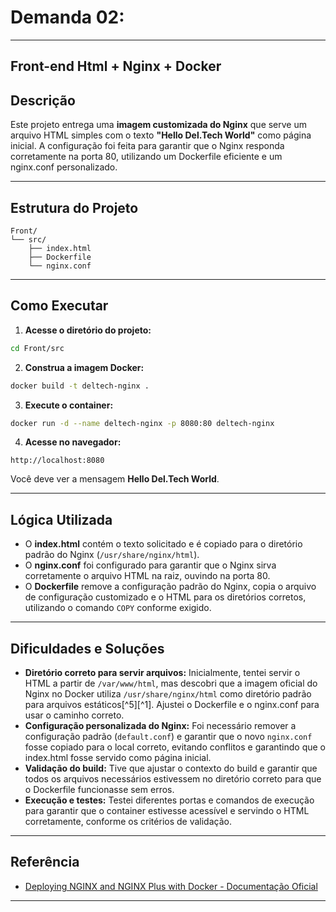 

# Demanda 02:
---
## Front-end Html + Nginx + Docker

## Descrição

Este projeto entrega uma **imagem customizada do Nginx** que serve um arquivo HTML simples com o texto **"Hello Del.Tech World"** como página inicial. A configuração foi feita para garantir que o Nginx responda corretamente na porta 80, utilizando um Dockerfile eficiente e um nginx.conf personalizado.

---

## Estrutura do Projeto

```
Front/
└── src/
    ├── index.html
    ├── Dockerfile
    └── nginx.conf
```


---

## Como Executar

1. **Acesse o diretório do projeto:**

```bash
cd Front/src
```

2. **Construa a imagem Docker:**

```bash
docker build -t deltech-nginx .
```

3. **Execute o container:**

```bash
docker run -d --name deltech-nginx -p 8080:80 deltech-nginx
```

4. **Acesse no navegador:**

```
http://localhost:8080
```

Você deve ver a mensagem **Hello Del.Tech World**.

---

## Lógica Utilizada

- O **index.html** contém o texto solicitado e é copiado para o diretório padrão do Nginx (`/usr/share/nginx/html`).
- O **nginx.conf** foi configurado para garantir que o Nginx sirva corretamente o arquivo HTML na raiz, ouvindo na porta 80.
- O **Dockerfile** remove a configuração padrão do Nginx, copia o arquivo de configuração customizado e o HTML para os diretórios corretos, utilizando o comando `COPY` conforme exigido.

---

## Dificuldades e Soluções

- **Diretório correto para servir arquivos:**
Inicialmente, tentei servir o HTML a partir de `/var/www/html`, mas descobri que a imagem oficial do Nginx no Docker utiliza `/usr/share/nginx/html` como diretório padrão para arquivos estáticos[^5][^1]. Ajustei o Dockerfile e o nginx.conf para usar o caminho correto.
- **Configuração personalizada do Nginx:**
Foi necessário remover a configuração padrão (`default.conf`) e garantir que o novo `nginx.conf` fosse copiado para o local correto, evitando conflitos e garantindo que o index.html fosse servido como página inicial.
- **Validação do build:**
Tive que ajustar o contexto do build e garantir que todos os arquivos necessários estivessem no diretório correto para que o Dockerfile funcionasse sem erros.
- **Execução e testes:**
Testei diferentes portas e comandos de execução para garantir que o container estivesse acessível e servindo o HTML corretamente, conforme os critérios de validação.

---

## Referência

- [Deploying NGINX and NGINX Plus with Docker - Documentação Oficial](https://docs.nginx.com/nginx/admin-guide/installing-nginx/installing-nginx-docker/)

---

